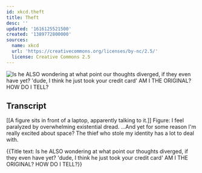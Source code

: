 ```yaml
---
id: xkcd.theft
title: Theft
desc: ''
updated: '1616125521500'
created: '1389772800000'
sources:
  name: xkcd
  url: 'https://creativecommons.org/licenses/by-nc/2.5/'
  license: Creative Commons 2.5
---
```

![Is he ALSO wondering at what point our thoughts diverged, if they even have yet? 'dude, I think he just took your credit card' AM I THE ORIGINAL? HOW DO I TELL?](https://imgs.xkcd.com/comics/theft.png)

## Transcript
[[A figure sits in front of a laptop, apparently talking to it.]]
Figure: I feel paralyzed by overwhelming existential dread. ...And yet for some reason I'm really excited about space? 
The thief who stole my identity has a lot to deal with. 

{{Title text: Is he ALSO wondering at what point our thoughts diverged, if they even have yet? 'dude, I think he just took your credit card' AM I THE ORIGINAL? HOW DO I TELL?}}
